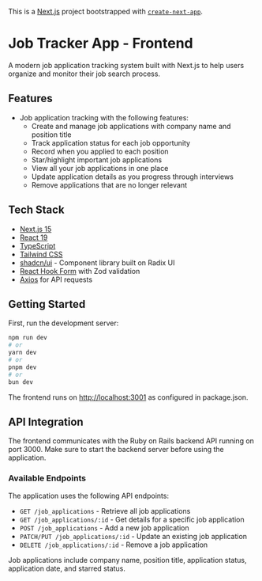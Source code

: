 This is a [Next.js](https://nextjs.org) project bootstrapped with [`create-next-app`](https://nextjs.org/docs/app/api-reference/cli/create-next-app).

# Job Tracker App - Frontend

A modern job application tracking system built with Next.js to help users organize and monitor their job search process.

## Features

- Job application tracking with the following features:
  - Create and manage job applications with company name and position title
  - Track application status for each job opportunity
  - Record when you applied to each position
  - Star/highlight important job applications
  - View all your job applications in one place
  - Update application details as you progress through interviews
  - Remove applications that are no longer relevant

## Tech Stack

- [Next.js 15](https://nextjs.org/)
- [React 19](https://react.dev/)
- [TypeScript](https://www.typescriptlang.org/)
- [Tailwind CSS](https://tailwindcss.com/)
- [shadcn/ui](https://ui.shadcn.com/) - Component library built on Radix UI
- [React Hook Form](https://react-hook-form.com/) with Zod validation
- [Axios](https://axios-http.com/) for API requests

## Getting Started

First, run the development server:

```bash
npm run dev
# or
yarn dev
# or
pnpm dev
# or
bun dev
```

The frontend runs on [http://localhost:3001](http://localhost:3001) as configured in package.json.

## API Integration

The frontend communicates with the Ruby on Rails backend API running on port 3000. Make sure to start the backend server before using the application.

### Available Endpoints

The application uses the following API endpoints:

- `GET /job_applications` - Retrieve all job applications
- `GET /job_applications/:id` - Get details for a specific job application
- `POST /job_applications` - Add a new job application
- `PATCH/PUT /job_applications/:id` - Update an existing job application
- `DELETE /job_applications/:id` - Remove a job application

Job applications include company name, position title, application status, application date, and starred status.
